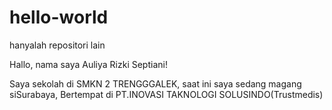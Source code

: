 # hello-world
 hanyalah repositori lain
 
 Hallo, nama saya Auliya Rizki Septiani!
 
 Saya sekolah di SMKN 2 TRENGGGALEK, saat ini saya sedang magang siSurabaya,
 Bertempat di PT.INOVASI TAKNOLOGI SOLUSINDO(Trustmedis)
